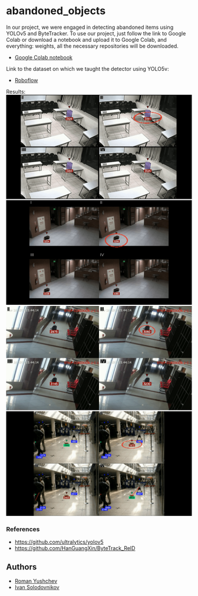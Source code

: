 # abandoned_objects

In our project, we were engaged in detecting abandoned items using YOLOv5 and ByteTracker. To use our project, just follow the link to Google Colab or download a notebook and upload it to Google Colab, and everything: weights, all the necessary repositories will be downloaded. 
- [Google Colab notebook](https://colab.research.google.com/drive/1NnACXfjYAxKmw8ipbCNt2u_Blu_SG6ne?usp=sharing#scrollTo=MDpLr8GoAKdU)

Link to the dataset on which we taught the detector using YOLO5v:
- [Roboflow](https://app.roboflow.com/lab-wjdgh/abandoned-objects-kc8ty/overview)

Results:
![](Results/1.png)
![](Results/2.png)
![](Results/3.png)
![](Results/4.png)

### References
- https://github.com/ultralytics/yolov5
- https://github.com/HanGuangXin/ByteTrack_ReID

## Authors
- [Roman Yushchev](https://github.com/r0mz32)
- [Ivan Solodovnikov](https://github.com/vagagabun)
